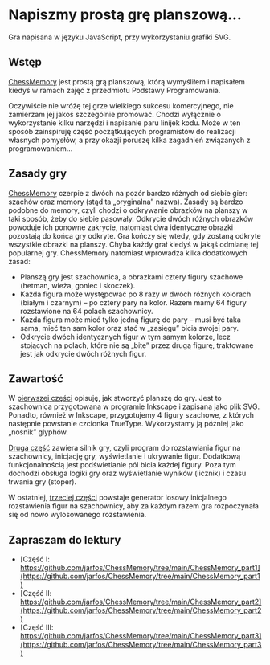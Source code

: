 # Napiszmy prostą grę planszową...
Gra napisana w języku JavaScript, przy wykorzystaniu grafiki SVG.

## Wstęp
[ChessMemory](https://jarfos.github.io/ChessMemory/) jest prostą grą planszową, którą wymyśliłem i napisałem kiedyś w ramach zajęć z przedmiotu Podstawy Programowania.

Oczywiście nie wróżę tej grze wielkiego sukcesu komercyjnego, nie zamierzam jej jakoś szczególnie promować. Chodzi wyłącznie o wykorzystanie kilku narzędzi i napisanie paru linijek kodu. Może w ten sposób zainspiruję część początkujących programistów do realizacji własnych pomysłów, a przy okazji poruszę kilka zagadnień związanych z programowaniem...

## Zasady gry
[ChessMemory](https://jarfos.github.io/ChessMemory/) czerpie z dwóch na pozór bardzo różnych od siebie gier: szachów oraz memory (stąd ta „oryginalna” nazwa). Zasady są bardzo podobne do memory, czyli chodzi o odkrywanie obrazków na planszy w taki sposób, żeby do siebie pasowały. Odkrycie dwóch różnych obrazków powoduje ich ponowne zakrycie, natomiast dwa identyczne obrazki pozostają do końca gry odkryte. Gra kończy się wtedy, gdy zostaną odkryte wszystkie obrazki na planszy. Chyba każdy grał kiedyś w jakąś odmianę tej popularnej gry. ChessMemory natomiast wprowadza kilka dodatkowych zasad:

* Planszą gry jest szachownica, a obrazkami cztery figury szachowe (hetman, wieża, goniec i skoczek).
* Każda figura może występować po 8 razy w dwóch różnych kolorach (białym i czarnym) – po cztery pary na kolor. Razem mamy 64 figury rozstawione na 64 polach szachownicy.
* Każda figura może mieć tylko jedną figurę do pary – musi być taka sama, mieć ten sam kolor oraz stać w „zasięgu” bicia swojej pary.
* Odkrycie dwóch identycznych figur w tym samym kolorze, lecz stojących na polach, które nie są „bite” przez drugą figurę, traktowane jest jak odkrycie dwóch różnych figur.

## Zawartość
W [pierwszej części](https://github.com/jarfos/ChessMemory/tree/main/ChessMemory_part1) opisuję, jak stworzyć planszę do gry. Jest to szachownica przygotowana w programie Inkscape i zapisana jako plik SVG. Ponadto, również w Inkscape, przygotujemy 4 figury szachowe, z których następnie powstanie czcionka TrueType. Wykorzystamy ją później jako „nośnik” glyphów.

[Druga część](https://github.com/jarfos/ChessMemory/tree/main/ChessMemory_part2) zawiera silnik gry, czyli program do rozstawiania figur na szachownicy, inicjację gry, wyświetlanie i ukrywanie figur. Dodatkową funkcjonalnością jest podświetlanie pól bicia każdej figury. Poza tym dochodzi obsługa logiki gry oraz wyświetlanie wyników (licznik) i czasu trwania gry (stoper).

W ostatniej, [trzeciej części](https://github.com/jarfos/ChessMemory/tree/main/ChessMemory_part3) powstaje generator losowy inicjalnego rozstawienia figur na szachownicy, aby za każdym razem gra rozpoczynała się od nowo wylosowanego rozstawienia.

## Zapraszam do lektury
* [Część   I: https://github.com/jarfos/ChessMemory/tree/main/ChessMemory_part1](https://github.com/jarfos/ChessMemory/tree/main/ChessMemory_part1)
* [Część  II: https://github.com/jarfos/ChessMemory/tree/main/ChessMemory_part2](https://github.com/jarfos/ChessMemory/tree/main/ChessMemory_part2)
* [Część III: https://github.com/jarfos/ChessMemory/tree/main/ChessMemory_part3](https://github.com/jarfos/ChessMemory/tree/main/ChessMemory_part3)
